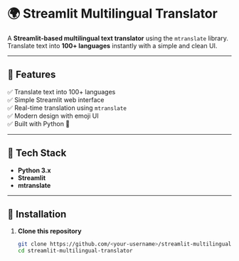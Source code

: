 # 🌍 Streamlit Multilingual Translator

A **Streamlit-based multilingual text translator** using the `mtranslate` library.  
Translate text into **100+ languages** instantly with a simple and clean UI.

---

## 🚀 Features
✅ Translate text into 100+ languages  
✅ Simple Streamlit web interface  
✅ Real-time translation using `mtranslate`  
✅ Modern design with emoji UI  
✅ Built with Python 🐍  

---

## 🧠 Tech Stack
- **Python 3.x**
- **Streamlit**
- **mtranslate**

---

## 🧩 Installation

1. **Clone this repository**
   ```bash
   git clone https://github.com/<your-username>/streamlit-multilingual-translator.git
   cd streamlit-multilingual-translator
